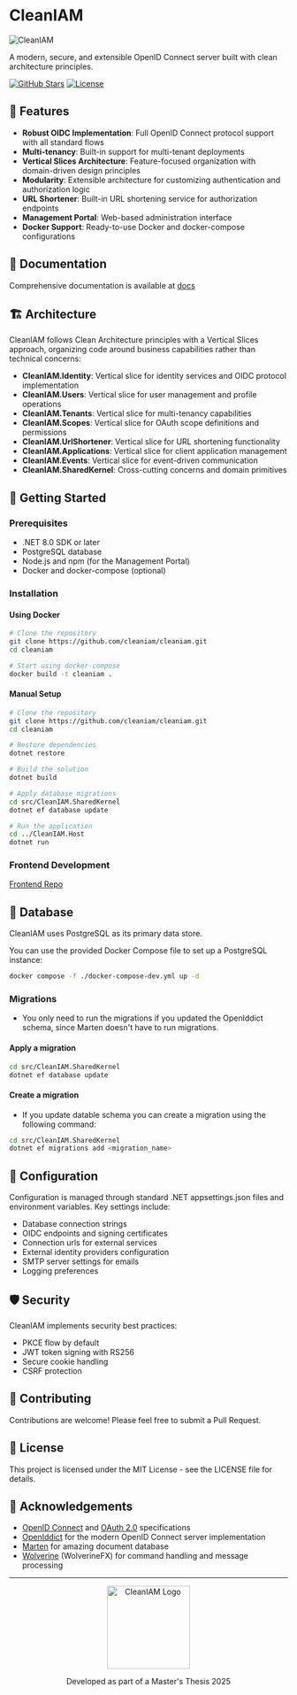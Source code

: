 # CleanIAM

![CleanIAM](Figures/readme-header.png)

A modern, secure, and extensible OpenID Connect server built with clean architecture principles.

[![GitHub Stars](https://img.shields.io/github/stars/cleaniam/cleaniam.svg?style=flat&logo=github&colorB=blue&label=Stars)](https://github.com/cleaniam/cleaniam)
[![License](https://img.shields.io/badge/license-MIT-blue.svg)](LICENSE)

## 🌟 Features

- **Robust OIDC Implementation**: Full OpenID Connect protocol support with all standard flows
- **Multi-tenancy**: Built-in support for multi-tenant deployments
- **Vertical Slices Architecture**: Feature-focused organization with domain-driven design principles
- **Modularity**: Extensible architecture for customizing authentication and authorization logic
- **URL Shortener**: Built-in URL shortening service for authorization endpoints
- **Management Portal**: Web-based administration interface
- **Docker Support**: Ready-to-use Docker and docker-compose configurations

## 📖 Documentation

Comprehensive documentation is available at [docs](https://cleaniam.github.io/CleanIAM/)

## 🏗️ Architecture

CleanIAM follows Clean Architecture principles with a Vertical Slices approach, organizing code around business capabilities rather than technical concerns:

- **CleanIAM.Identity**: Vertical slice for identity services and OIDC protocol implementation
- **CleanIAM.Users**: Vertical slice for user management and profile operations
- **CleanIAM.Tenants**: Vertical slice for multi-tenancy capabilities
- **CleanIAM.Scopes**: Vertical slice for OAuth scope definitions and permissions
- **CleanIAM.UrlShortener**: Vertical slice for URL shortening functionality
- **CleanIAM.Applications**: Vertical slice for client application management
- **CleanIAM.Events**: Vertical slice for event-driven communication
- **CleanIAM.SharedKernel**: Cross-cutting concerns and domain primitives

## 🚀 Getting Started

### Prerequisites

- .NET 8.0 SDK or later
- PostgreSQL database
- Node.js and npm (for the Management Portal)
- Docker and docker-compose (optional)

### Installation

#### Using Docker

```bash
# Clone the repository
git clone https://github.com/cleaniam/cleaniam.git
cd cleaniam

# Start using docker-compose
docker build -t cleaniam .
```

#### Manual Setup

```bash
# Clone the repository
git clone https://github.com/cleaniam/cleaniam.git
cd cleaniam

# Restore dependencies
dotnet restore

# Build the solution
dotnet build

# Apply database migrations
cd src/CleanIAM.SharedKernel
dotnet ef database update

# Run the application
cd ../CleanIAM.Host
dotnet run
```

### Frontend Development

[Frontend Repo](https://github.com/CleanIAM/CleanIAM-ManagementPortal)

## 💾 Database

CleanIAM uses PostgreSQL as its primary data store.

You can use the provided Docker Compose file to set up a PostgreSQL instance:

```bash
docker compose -f ./docker-compose-dev.yml up -d
```

### Migrations

- You only need to run the migrations if you updated the OpenIddict schema, since Marten doesn't have to run migrations.

#### Apply a migration

```bash
cd src/CleanIAM.SharedKernel
dotnet ef database update
```

#### Create a migration

- If you update datable schema you can create a migration using the following command:

```bash
cd src/CleanIAM.SharedKernel
dotnet ef migrations add <migration_name>
```

## 🔧 Configuration

Configuration is managed through standard .NET appsettings.json files and environment variables. Key settings include:

- Database connection strings
- OIDC endpoints and signing certificates
- Connection urls for external services
- External identity providers configuration
- SMTP server settings for emails
- Logging preferences

## 🛡️ Security

CleanIAM implements security best practices:

- PKCE flow by default
- JWT token signing with RS256
- Secure cookie handling
- CSRF protection

## 🤝 Contributing

Contributions are welcome! Please feel free to submit a Pull Request.

## 📝 License

This project is licensed under the MIT License - see the LICENSE file for details.

## 🙏 Acknowledgements

- [OpenID Connect](https://openid.net/connect/) and [OAuth 2.0](https://oauth.net/2/) specifications
- [OpenIddict](https://github.com/openiddict/openiddict-core) for the modern OpenID Connect server implementation
- [Marten](https://martendb.io/) for amazing document database
- [Wolverine](https://wolverine.netlify.app/) (WolverineFX) for command handling and message processing

---

<p align="center">
  <img src="igures/cleaniam-logo.png" alt="CleanIAM Logo" width="150">
</p>
<p align="center">
  Developed as part of a Master's Thesis 2025
</p>
